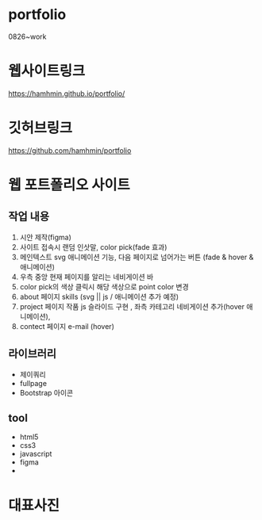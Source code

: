 # portfolio
0826~work
# 웹사이트링크
https://hamhmin.github.io/portfolio/

# 깃허브링크
https://github.com/hamhmin/portfolio


# 웹 포트폴리오 사이트

## 작업 내용
1. 시안 제작(figma)
2. 사이트 접속시 랜덤 인삿말, color pick(fade 효과)
3. 메인텍스트 svg 애니메이션 기능, 다음 페이지로 넘어가는 버튼 (fade & hover & 애니메이션)
4. 우측 중앙 현재 페이지를 알리는 네비게이션 바
5. color pick의 색상 클릭시 해당 색상으로 point color 변경
6. about 페이지 skills (svg || js / 애니메이션 추가 예정)
7. project 페이지 작품 js 슬라이드 구현 , 좌측 카테고리 네비게이션 추가(hover 애니메이션),
8. contect 페이지 e-mail (hover)


## 라이브러리
- 제이쿼리
- fullpage
- Bootstrap 아이콘

## tool
- html5
- css3
- javascript
- figma
- 
# 대표사진

